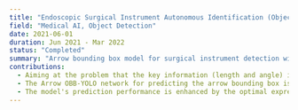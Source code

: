 ```yaml
---
title: "Endoscopic Surgical Instrument Autonomous Identification (Object detection)"
field: "Medical AI, Object Detection"
date: 2021-06-01
duration: Jun 2021 - Mar 2022  
status: "Completed"
summary: "Arrow bounding box model for surgical instrument detection with enhanced real-time performance."
contributions:
  - Aiming at the problem that the key information (length and angle) is missing in the traditional bounding box recognition method of medical surgery, the arrow bounding box model is proposed to consider the real-time and information expression.  
  - The Arrow OBB-YOLO network for predicting the arrow bounding box is constructed, and the arrow is constrained inside the bounding box by coordinate transformation.  
  - The model's prediction performance is enhanced by the optimal expression of the arrow error (the coordinate error, the length, and the angle error). The gradient explosion problem caused by multiple solutions of atan() is avoided by rewriting the angle error function. A step-by-step training optimization method for the arrow bounding box is proposed, which significantly speeds up the convergence speed of the model.
---
```



